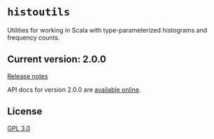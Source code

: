 # `histoutils`

Utilities for working in Scala with type-parameterized histograms and frequency counts.


## Current version: 2.0.0

[Release notes](releases.md)

API docs for version 2.0.0 are [available online](https://neelsmith.github.io/histoutils/api/edu/holycross/shot/histoutils/index.html).


## License

[GPL 3.0](https://opensource.org/licenses/gpl-3.0.html)
